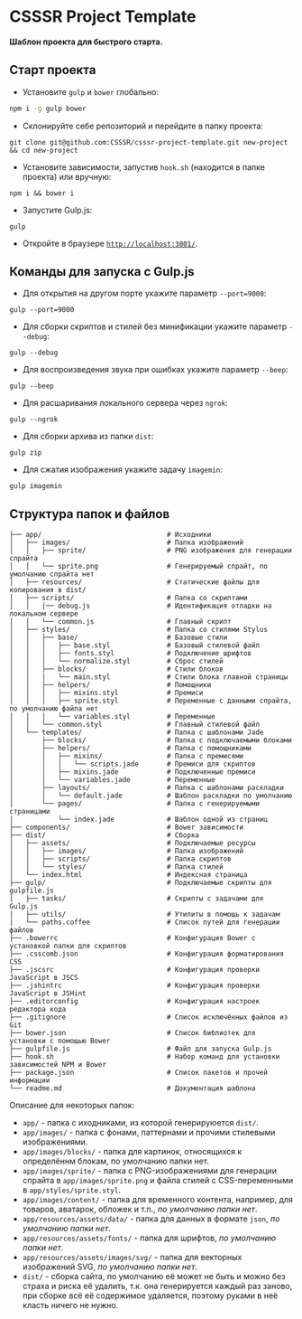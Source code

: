 # CSSSR Project Template
**Шаблон проекта для быстрого старта.**

## Старт проекта

* Установите `gulp` и `bower` глобально:

```bash
npm i -g gulp bower
```

* Склонируйте себе репозиторий и перейдите в папку проекта:

```
git clone git@github.com:CSSSR/csssr-project-template.git new-project && cd new-project
```

* Установите зависимости, запустив `hook.sh` (находится в папке проекта) или вручную:

```
npm i && bower i
```

* Запустите Gulp.js:

```
gulp
```

* Откройте в браузере [`http://localhost:3001/`](http://localhost:3001/).

## Команды для запуска с Gulp.js

* Для открытия на другом порте укажите параметр `--port=9000`:

```
gulp --port=9000
```

* Для сборки скриптов и стилей без минификации укажите параметр `--debug`:

```
gulp --debug
```

* Для воспроизведения звука при ошибках укажите параметр `--beep`:

```
gulp --beep
```

* Для расшаривания локального сервера через `ngrok`:

```
gulp --ngrok
```

* Для сборки архива из папки `dist`:

```
gulp zip
```

* Для сжатия изображения укажите задачу `imagemin`:

```
gulp imagemin
```

## Структура папок и файлов

```
├── app/                               # Исходники
│   ├── images/                        # Папка изображений
│   │   ├── sprite/                    # PNG изображения для генерации спрайта
│   │   └── sprite.png                 # Генерируемый спрайт, по умолчанию спрайта нет
│   ├── resources/                     # Статические файлы для копирования в dist/
│   ├── scripts/                       # Папка со скриптами
│   │   |── debug.js                   # Идентификация отладки на локальном сервере
│   │   └── common.js                  # Главный скрипт
│   ├── styles/                        # Папка со стилями Stylus
│   │   ├── base/                      # Базовые стили
│   │   │   ├── base.styl              # Базовый стилевой файл
│   │   │   ├── fonts.styl             # Подключение шрифтов
│   │   │   └── normalize.styl         # Сброс стилей
│   │   ├── blocks/                    # Стили блоков
│   │   |   └── main.styl              # Стили блока главной страницы
│   │   ├── helpers/                   # Помощники
│   │   │   ├── mixins.styl            # Премиси
│   │   │   ├── sprite.styl            # Переменные с данными спрайта, по умолчанию файла нет
│   │   │   └── variables.styl         # Переменные
│   │   └── common.styl                # Главный стилевой файл
│   └── templates/                     # Папка с шаблонами Jade
│       ├── blocks/                    # Папка с подключаемыми блоками
│       ├── helpers/                   # Папка с помощниками
│       │   ├── mixins/                # Папка с премисями
│       │   │   └── scripts.jade       # Премиси для скриптов
│       │   ├── mixins.jade            # Подключенные премиси
│       │   └── variables.jade         # Переменные
│       ├── layouts/                   # Папка с шаблонами раскладки
│       │   └── default.jade           # Шаблон раскладки по умолчанию
│       └── pages/                     # Папка с генерируемыми страницами
│           └── index.jade             # Шаблон одной из страниц
├── components/                        # Bower зависимости
├── dist/                              # Сборка
│   ├── assets/                        # Подключаемые ресурсы
│   │   ├── images/                    # Папка изображений
│   │   ├── scripts/                   # Папка скриптов
│   │   └── styles/                    # Папка стилей
│   └── index.html                     # Индексная страница
├── gulp/                              # Подключаемые скрипты для gulpfile.js
|   ├── tasks/                         # Скрипты с задачами для Gulp.js
|   ├── utils/                         # Утилиты в помощь к задачам
│   └── paths.coffee                   # Список путей для генерации файлов
├── .bowerrc                           # Конфигурация Bower с установкой папки для скриптов
├── .csscomb.json                      # Конфигурация форматирования CSS
├── .jscsrc                            # Конфигурация проверки JavaScript в JSCS
├── .jshintrc                          # Конфигурация проверки JavaScript в JSHint
├── .editorconfig                      # Конфигурация настроек редактора кода
├── .gitignore                         # Список исключённых файлов из Git
├── bower.json                         # Список библиотек для установки с помощью Bower
├── gulpfile.js                        # Файл для запуска Gulp.js
├── hook.sh                            # Набор команд для установки зависимостей NPM и Bower
├── package.json                       # Список пакетов и прочей информации
└── readme.md                          # Документация шаблона
```

Описание для некоторых папок:
* `app/` - папка с иходниками, из которой генерируюется `dist/`.
* `app/images/` - папка с фонами, паттернами и прочими стилевыми изображениями.
* `app/images/blocks/` - папка для картинок, относящихся к определённм блокам, по умолчанию папки нет.
* `app/images/sprite/` - папка с PNG-изображениями для генерации спрайта в `app/images/sprite.png` и файла стилей с CSS-переменными в `app/styles/sprite.styl`.
* `app/images/content/` - папка для временного контента, например, для товаров, аватарок, обложек и т.п., *по умолчанию папки нет*.
* `app/resources/assets/data/` - папка для данных в формате `json`, *по умолчанию папки нет*.
* `app/resources/assets/fonts/` - папка для шрифтов, *по умолчанию папки нет*.
* `app/resources/assets/images/svg/` - папка для векторных изображений SVG, *по умолчанию папки нет*.
* `dist/` - сборка сайта, по умолчанию её может не быть и можно без страха и риска её удалить, т.к. она генерируется каждый раз заново, при сборке всё её содержимое удаляется, поэтому руками в неё класть ничего не нужно.
